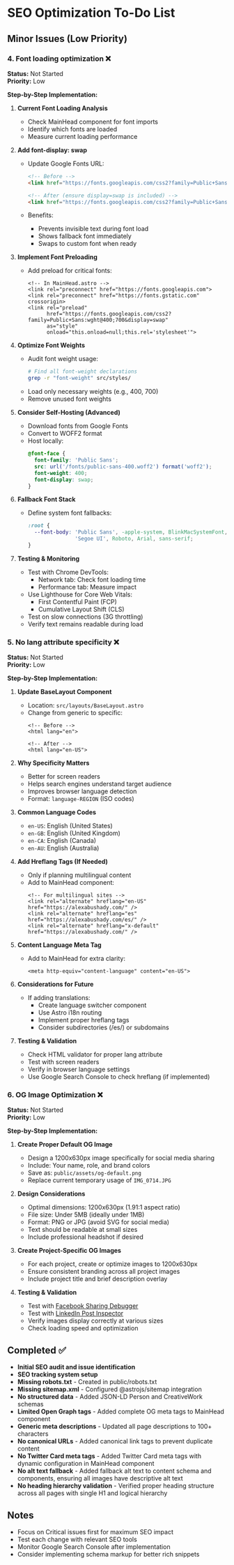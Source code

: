 # SEO Optimization To-Do List

## Minor Issues (Low Priority)

### 4. Font loading optimization ❌
**Status:** Not Started  
**Priority:** Low  

**Step-by-Step Implementation:**

1. **Current Font Loading Analysis**
   - Check MainHead component for font imports
   - Identify which fonts are loaded
   - Measure current loading performance

2. **Add font-display: swap**
   - Update Google Fonts URL:
     ```html
     <!-- Before -->
     <link href="https://fonts.googleapis.com/css2?family=Public+Sans:wght@400;700&display=swap" rel="stylesheet">
     
     <!-- After (ensure display=swap is included) -->
     <link href="https://fonts.googleapis.com/css2?family=Public+Sans:wght@400;700&display=swap" rel="stylesheet">
     ```
   
   - Benefits:
     - Prevents invisible text during font load
     - Shows fallback font immediately
     - Swaps to custom font when ready

3. **Implement Font Preloading**
   - Add preload for critical fonts:
     ```astro
     <!-- In MainHead.astro -->
     <link rel="preconnect" href="https://fonts.googleapis.com">
     <link rel="preconnect" href="https://fonts.gstatic.com" crossorigin>
     <link rel="preload" 
           href="https://fonts.googleapis.com/css2?family=Public+Sans:wght@400;700&display=swap" 
           as="style"
           onload="this.onload=null;this.rel='stylesheet'">
     ```

4. **Optimize Font Weights**
   - Audit font weight usage:
     ```bash
     # Find all font-weight declarations
     grep -r "font-weight" src/styles/
     ```
   - Load only necessary weights (e.g., 400, 700)
   - Remove unused font weights

5. **Consider Self-Hosting (Advanced)**
   - Download fonts from Google Fonts
   - Convert to WOFF2 format
   - Host locally:
     ```css
     @font-face {
       font-family: 'Public Sans';
       src: url('/fonts/public-sans-400.woff2') format('woff2');
       font-weight: 400;
       font-display: swap;
     }
     ```

6. **Fallback Font Stack**
   - Define system font fallbacks:
     ```css
     :root {
       --font-body: 'Public Sans', -apple-system, BlinkMacSystemFont, 
                    'Segoe UI', Roboto, Arial, sans-serif;
     }
     ```

7. **Testing & Monitoring**
   - Test with Chrome DevTools:
     - Network tab: Check font loading time
     - Performance tab: Measure impact
   - Use Lighthouse for Core Web Vitals:
     - First Contentful Paint (FCP)
     - Cumulative Layout Shift (CLS)
   - Test on slow connections (3G throttling)
   - Verify text remains readable during load

### 5. No lang attribute specificity ❌
**Status:** Not Started  
**Priority:** Low  

**Step-by-Step Implementation:**

1. **Update BaseLayout Component**
   - Location: `src/layouts/BaseLayout.astro`
   - Change from generic to specific:
     ```astro
     <!-- Before -->
     <html lang="en">
     
     <!-- After -->
     <html lang="en-US">
     ```

2. **Why Specificity Matters**
   - Better for screen readers
   - Helps search engines understand target audience
   - Improves browser language detection
   - Format: `language-REGION` (ISO codes)

3. **Common Language Codes**
   - `en-US`: English (United States)
   - `en-GB`: English (United Kingdom)
   - `en-CA`: English (Canada)
   - `en-AU`: English (Australia)

4. **Add Hreflang Tags (If Needed)**
   - Only if planning multilingual content
   - Add to MainHead component:
     ```astro
     <!-- For multilingual sites -->
     <link rel="alternate" hreflang="en-US" href="https://alexabushady.com/" />
     <link rel="alternate" hreflang="es" href="https://alexabushady.com/es/" />
     <link rel="alternate" hreflang="x-default" href="https://alexabushady.com/" />
     ```

5. **Content Language Meta Tag**
   - Add to MainHead for extra clarity:
     ```astro
     <meta http-equiv="content-language" content="en-US">
     ```

6. **Considerations for Future**
   - If adding translations:
     - Create language switcher component
     - Use Astro i18n routing
     - Implement proper hreflang tags
     - Consider subdirectories (/es/) or subdomains

7. **Testing & Validation**
   - Check HTML validator for proper lang attribute
   - Test with screen readers
   - Verify in browser language settings
   - Use Google Search Console to check hreflang (if implemented)

### 6. OG Image Optimization ❌
**Status:** Not Started  
**Priority:** Low  

**Step-by-Step Implementation:**

1. **Create Proper Default OG Image**
   - Design a 1200x630px image specifically for social media sharing
   - Include: Your name, role, and brand colors
   - Save as: `public/assets/og-default.png`
   - Replace current temporary usage of `IMG_0714.JPG`

2. **Design Considerations**
   - Optimal dimensions: 1200x630px (1.91:1 aspect ratio)
   - File size: Under 5MB (ideally under 1MB)
   - Format: PNG or JPG (avoid SVG for social media)
   - Text should be readable at small sizes
   - Include professional headshot if desired

3. **Create Project-Specific OG Images**
   - For each project, create or optimize images to 1200x630px
   - Ensure consistent branding across all project images
   - Include project title and brief description overlay

4. **Testing & Validation**
   - Test with [Facebook Sharing Debugger](https://developers.facebook.com/tools/debug/)
   - Test with [LinkedIn Post Inspector](https://www.linkedin.com/post-inspector/)
   - Verify images display correctly at various sizes
   - Check loading speed and optimization

## Completed ✅
- **Initial SEO audit and issue identification**
- **SEO tracking system setup**
- **Missing robots.txt** - Created in public/robots.txt
- **Missing sitemap.xml** - Configured @astrojs/sitemap integration
- **No structured data** - Added JSON-LD Person and CreativeWork schemas
- **Limited Open Graph tags** - Added complete OG meta tags to MainHead component
- **Generic meta descriptions** - Updated all page descriptions to 100+ characters
- **No canonical URLs** - Added canonical link tags to prevent duplicate content
- **No Twitter Card meta tags** - Added Twitter Card meta tags with dynamic configuration in MainHead component
- **No alt text fallback** - Added fallback alt text to content schema and components, ensuring all images have descriptive alt text
- **No heading hierarchy validation** - Verified proper heading structure across all pages with single H1 and logical hierarchy

## Notes
- Focus on Critical issues first for maximum SEO impact
- Test each change with relevant SEO tools
- Monitor Google Search Console after implementation
- Consider implementing schema markup for better rich snippets